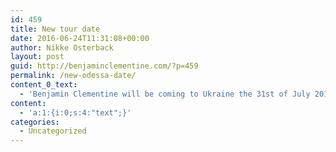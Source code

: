 ```yaml
---
id: 459
title: New tour date
date: 2016-06-24T11:31:08+00:00
author: Nikke Osterback
layout: post
guid: http://benjaminclementine.com/?p=459
permalink: /new-odessa-date/
content_0_text:
  - 'Benjamin Clementine will be coming to Ukraine the 31st of July 2016 for a show at The Green Theatre of Odessa. Tickets available <a href="https://www.concert.ua/">here</a>.'
content:
  - 'a:1:{i:0;s:4:"text";}'
categories:
  - Uncategorized
---
```

